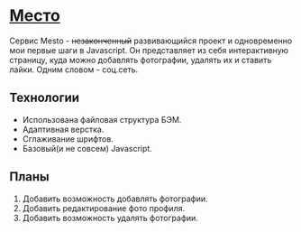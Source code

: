 # [Место](https://helplesspuppy.github.io/mesto/)
Сервис Mesto - ~~незаконченный~~ развивающийся проект и одновременно мои первые шаги в Javascript. Он представляет из себя интерактивную страницу, куда можно добавлять фотографии, удалять их и ставить лайки. Одним словом - соц.сеть. 

## Технологии
* Использована файловая структура БЭМ.
* Адаптивная верстка.
* Сглаживание шрифтов.
* Базовый(и не совсем) Javascript.

## Планы
1. Добавить возможность добавлять фотографии.
2. Добавить редактирование фото профиля.
3. Добавить возможность удалять фотографии.



